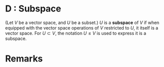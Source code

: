 # D : Subspace
(Let $V$ be a vector space, and $U$ be a subset.) $U$ is a **subspace** of $V$ if when equipped with the vector space operations of $V$ restricted to $U$, it itself is a vector space.
For $U\subset V$, the notation $U\leq V$ is used to express it is a subspace.

# Remarks
